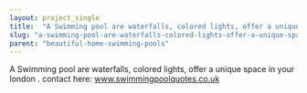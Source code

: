 ```yaml
---
layout: project_single
title:  "A Swimming pool are waterfalls, colored lights, offer a unique space in  your london . contact here: www.swimmingpoolquotes.co.uk"
slug: "a-swimming-pool-are-waterfalls-colored-lights-offer-a-unique-space-in-your-london-contact"
parent: "beautiful-home-swimming-pools"
---
```

A Swimming pool are waterfalls, colored lights, offer a unique space in  your london . contact here: www.swimmingpoolquotes.co.uk